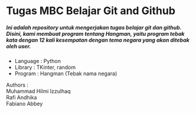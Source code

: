 # Tugas MBC Belajar Git and Github

##### Ini adalah repository untuk mengerjakan tugas belajar git dan github. Disini, kami membuat program tentang Hangman, yaitu program tebak kata dengan 12 kali kesempatan dengan tema negara yang akan ditebak oleh user. 

- Language : Python 
- Library : TKinter, random
- Program : Hangman (Tebak nama negara)

Authors :
<br />Muhammad Hilmi Izzulhaq
<br />Rafi Andhika
<br />Fabiano Abbey
